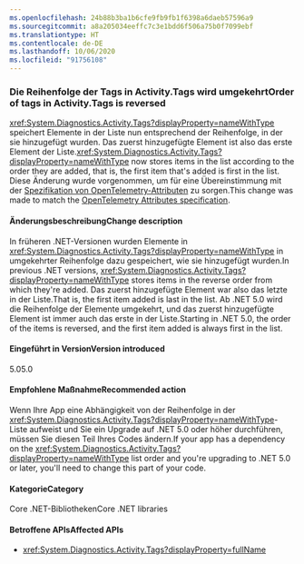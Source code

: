 ```yaml
---
ms.openlocfilehash: 24b88b3ba1b6cfe9fb9fb1f6398a6daeb57596a9
ms.sourcegitcommit: a8a205034eeffc7c3e1bdd6f506a75b0f7099ebf
ms.translationtype: HT
ms.contentlocale: de-DE
ms.lasthandoff: 10/06/2020
ms.locfileid: "91756108"
---
```

### <a name="order-of-tags-in-activitytags-is-reversed"></a><span data-ttu-id="f9b6d-101">Die Reihenfolge der Tags in Activity.Tags wird umgekehrt</span><span class="sxs-lookup"><span data-stu-id="f9b6d-101">Order of tags in Activity.Tags is reversed</span></span>

<span data-ttu-id="f9b6d-102"><xref:System.Diagnostics.Activity.Tags?displayProperty=nameWithType> speichert Elemente in der Liste nun entsprechend der Reihenfolge, in der sie hinzugefügt wurden. Das zuerst hinzugefügte Element ist also das erste Element der Liste.</span><span class="sxs-lookup"><span data-stu-id="f9b6d-102"><xref:System.Diagnostics.Activity.Tags?displayProperty=nameWithType> now stores items in the list according to the order they are added, that is, the first item that's added is first in the list.</span></span> <span data-ttu-id="f9b6d-103">Diese Änderung wurde vorgenommen, um für eine Übereinstimmung mit der [Spezifikation von OpenTelemetry-Attributen](https://github.com/open-telemetry/opentelemetry-specification/blob/master/specification/common/common.md#attributes) zu sorgen.</span><span class="sxs-lookup"><span data-stu-id="f9b6d-103">This change was made to match the [OpenTelemetry Attributes specification](https://github.com/open-telemetry/opentelemetry-specification/blob/master/specification/common/common.md#attributes).</span></span>

#### <a name="change-description"></a><span data-ttu-id="f9b6d-104">Änderungsbeschreibung</span><span class="sxs-lookup"><span data-stu-id="f9b6d-104">Change description</span></span>

<span data-ttu-id="f9b6d-105">In früheren .NET-Versionen wurden Elemente in <xref:System.Diagnostics.Activity.Tags?displayProperty=nameWithType> in umgekehrter Reihenfolge dazu gespeichert, wie sie hinzugefügt wurden.</span><span class="sxs-lookup"><span data-stu-id="f9b6d-105">In previous .NET versions, <xref:System.Diagnostics.Activity.Tags?displayProperty=nameWithType> stores items in the reverse order from which they're added.</span></span> <span data-ttu-id="f9b6d-106">Das zuerst hinzugefügte Element war also das letzte in der Liste.</span><span class="sxs-lookup"><span data-stu-id="f9b6d-106">That is, the first item added is last in the list.</span></span> <span data-ttu-id="f9b6d-107">Ab .NET 5.0 wird die Reihenfolge der Elemente umgekehrt, und das zuerst hinzugefügte Element ist immer auch das erste in der Liste.</span><span class="sxs-lookup"><span data-stu-id="f9b6d-107">Starting in .NET 5.0, the order of the items is reversed, and the first item added is always first in the list.</span></span>

#### <a name="version-introduced"></a><span data-ttu-id="f9b6d-108">Eingeführt in Version</span><span class="sxs-lookup"><span data-stu-id="f9b6d-108">Version introduced</span></span>

<span data-ttu-id="f9b6d-109">5.0</span><span class="sxs-lookup"><span data-stu-id="f9b6d-109">5.0</span></span>

#### <a name="recommended-action"></a><span data-ttu-id="f9b6d-110">Empfohlene Maßnahme</span><span class="sxs-lookup"><span data-stu-id="f9b6d-110">Recommended action</span></span>

<span data-ttu-id="f9b6d-111">Wenn Ihre App eine Abhängigkeit von der Reihenfolge in der <xref:System.Diagnostics.Activity.Tags?displayProperty=nameWithType>-Liste aufweist und Sie ein Upgrade auf .NET 5.0 oder höher durchführen, müssen Sie diesen Teil Ihres Codes ändern.</span><span class="sxs-lookup"><span data-stu-id="f9b6d-111">If your app has a dependency on the <xref:System.Diagnostics.Activity.Tags?displayProperty=nameWithType> list order and you're upgrading to .NET 5.0 or later, you'll need to change this part of your code.</span></span>

#### <a name="category"></a><span data-ttu-id="f9b6d-112">Kategorie</span><span class="sxs-lookup"><span data-stu-id="f9b6d-112">Category</span></span>

<span data-ttu-id="f9b6d-113">Core .NET-Bibliotheken</span><span class="sxs-lookup"><span data-stu-id="f9b6d-113">Core .NET libraries</span></span>

#### <a name="affected-apis"></a><span data-ttu-id="f9b6d-114">Betroffene APIs</span><span class="sxs-lookup"><span data-stu-id="f9b6d-114">Affected APIs</span></span>

- <xref:System.Diagnostics.Activity.Tags?displayProperty=fullName>

<!--

#### Affected APIs

- `P:System.Diagnostics.Activity.Tags`

-->
